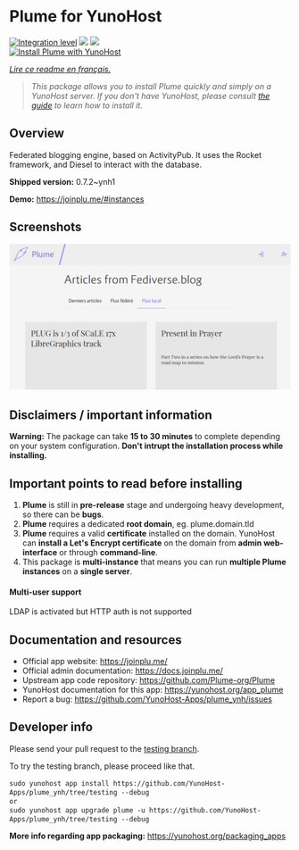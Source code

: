<!--
N.B.: This README was automatically generated by https://github.com/YunoHost/apps/tree/master/tools/README-generator
It shall NOT be edited by hand.
-->

# Plume for YunoHost

[![Integration level](https://dash.yunohost.org/integration/plume.svg)](https://dash.yunohost.org/appci/app/plume) ![](https://ci-apps.yunohost.org/ci/badges/plume.status.svg) ![](https://ci-apps.yunohost.org/ci/badges/plume.maintain.svg)  
[![Install Plume with YunoHost](https://install-app.yunohost.org/install-with-yunohost.svg)](https://install-app.yunohost.org/?app=plume)

*[Lire ce readme en français.](./README_fr.md)*

> *This package allows you to install Plume quickly and simply on a YunoHost server.
If you don't have YunoHost, please consult [the guide](https://yunohost.org/#/install) to learn how to install it.*

## Overview

Federated blogging engine, based on ActivityPub. It uses the Rocket framework, and Diesel to interact with the database. 

**Shipped version:** 0.7.2~ynh1

**Demo:** https://joinplu.me/#instances

## Screenshots

![](./doc/screenshots/screenshot.png)

## Disclaimers / important information

**Warning:** The package can take **15 to 30 minutes** to complete depending on your system configuration. **Don't intrupt the installation process while installing.**

## Important points to read before installing
1. **Plume** is still in **pre-release** stage and undergoing heavy development, so there can be **bugs**.
1. **Plume** requires a dedicated **root domain**, eg. plume.domain.tld
1. **Plume** requires a valid **certificate** installed on the domain. YunoHost can **install a Let's Encrypt certificate** on the domain from **admin web-interface** or through **command-line**.
1. This package is **multi-instance** that means you can run **multiple Plume instances** on a **single server**.

#### Multi-user support

LDAP is activated but HTTP auth is not supported
## Documentation and resources

* Official app website: https://joinplu.me/
* Official admin documentation: https://docs.joinplu.me/
* Upstream app code repository: https://github.com/Plume-org/Plume
* YunoHost documentation for this app: https://yunohost.org/app_plume
* Report a bug: https://github.com/YunoHost-Apps/plume_ynh/issues

## Developer info

Please send your pull request to the [testing branch](https://github.com/YunoHost-Apps/plume_ynh/tree/testing).

To try the testing branch, please proceed like that.
```
sudo yunohost app install https://github.com/YunoHost-Apps/plume_ynh/tree/testing --debug
or
sudo yunohost app upgrade plume -u https://github.com/YunoHost-Apps/plume_ynh/tree/testing --debug
```

**More info regarding app packaging:** https://yunohost.org/packaging_apps